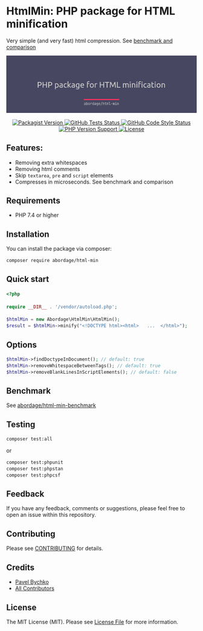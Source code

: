 # HtmlMin: PHP package for HTML minification

Very simple (and very fast) html compression. See [benchmark and comparison](https://github.com/abordage/html-min-benchmark)

<p style="text-align: center;" align="center">
    <img alt="HtmlMin" src="https://github.com/abordage/html-min/blob/master/docs/images/abordage-html-min-cover.png">
</p>

<p style="text-align: center;" align="center">


<a href="https://packagist.org/packages/abordage/html-min" title="Packagist version">
    <img alt="Packagist Version" src="https://img.shields.io/packagist/v/abordage/html-min">
</a>


<a href="https://github.com/abordage/html-min/actions/workflows/tests.yml" title="GitHub Tests Status">
    <img alt="GitHub Tests Status" src="https://img.shields.io/github/workflow/status/abordage/html-min/Tests?label=tests">
</a>

<a href="https://github.com/abordage/html-min/actions/workflows/tests.yml" title="GitHub Code Style Status">
    <img alt="GitHub Code Style Status" src="https://img.shields.io/github/workflow/status/abordage/html-min/PHP%20CS%20Fixer?label=code%20style">
</a>

<a href="https://www.php.net/" title="PHP version">
    <img alt="PHP Version Support" src="https://img.shields.io/packagist/php-v/abordage/html-min">
</a>

<a href="https://github.com/abordage/html-min/blob/master/README.md" title="License">
    <img alt="License" src="https://img.shields.io/github/license/abordage/html-min">
</a>

</p>

## Features:
- Removing extra whitespaces
- Removing html comments
- Skip `textarea`, `pre` and `script` elements
- Compresses in microseconds. See benchmark and comparison

## Requirements
- PHP 7.4 or higher

## Installation

You can install the package via composer:

```bash
composer require abordage/html-min
```

## Quick start

```php
<?php

require __DIR__ . '/vendor/autoload.php';

$htmlMin = new Abordage\HtmlMin\HtmlMin();
$result = $htmlMin->minify("<!DOCTYPE html><html>   ...  </html>");
```
## Options

```php
$htmlMin->findDoctypeInDocument(); // default: true
$htmlMin->removeWhitespaceBetweenTags(); // default: true
$htmlMin->removeBlankLinesInScriptElements(); // default: false
```

## Benchmark

See [abordage/html-min-benchmark](https://github.com/abordage/html-min-benchmark)

## Testing

```bash
composer test:all
```

or

```bash
composer test:phpunit
composer test:phpstan
composer test:phpcsf
```

## Feedback

If you have any feedback, comments or suggestions, please feel free to open an issue within this repository.

## Contributing

Please see [CONTRIBUTING](https://github.com/abordage/.github/blob/master/CONTRIBUTING.md) for details.

## Credits

- [Pavel Bychko](https://github.com/abordage)
- [All Contributors](https://github.com/abordage/html-min/graphs/contributors)

## License

The MIT License (MIT). Please see [License File](LICENSE.md) for more information.
